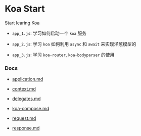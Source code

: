 # Koa Start

Start learing Koa

- `app_1.js`: 学习如何启动一个 `koa` 服务

- `app_2.js`: 学习 `koa` 如何利用 `async` 和 `await` 来实现洋葱模型的

- `app_3.js`: 学习 `koa-router`, `koa-bodyparser` 的使用

### Docs

- [application.md](docs/application.md)

- [context.md](docs/context.md)

- [delegates.md](docs/delegates.md)

- [koa-compose.md](docs/koa-compose.md)

- [request.md](docs/request.md)

- [response.md](docs/response.md)
